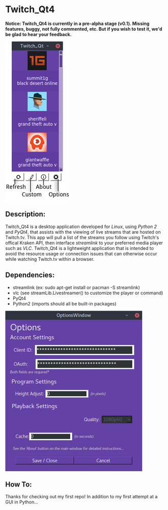# Twitch_Qt4
**Notice: Twitch_Qt4 is currently in a pre-alpha stage (v0.1). Missing features, buggy, not fully commented, etc. But if you wish to test it, we'd be glad to hear your feedback.**

<img align="center" src="https://github.com/datguy-dev/Twitch_Qt4/blob/master/assets/UI.png">

## Description:
Twitch_Qt4 is a desktop application developed for *Linux*, using *Python 2* and *PyQt4*, that assists with the viewing of live streams that are hosted on Twitch.tv. This app will pull a list of the streams you follow using Twitch's offical Kraken API, then interface *streamlink* to your preferred media player such as *VLC*. Twitch_Qt4 is a lightweight application that is intended to avoid the resource usage or connection issues that can otherwise occur while watching Twitch.tv within a browser.

## Dependencies:
- streamlink (ex: sudo apt-get install or pacman -S streamlink)
- vlc (see streamLib.Livestreamer() to customize the player or command)
- PyQt4
- Python2 (imports should all be built-in packages)

<img align="center" src="https://github.com/datguy-dev/Twitch_Qt4/blob/master/assets/options.png">

## How To:

Thanks for checking out my first repo! In addition to my first attempt at a GUI in Python...
